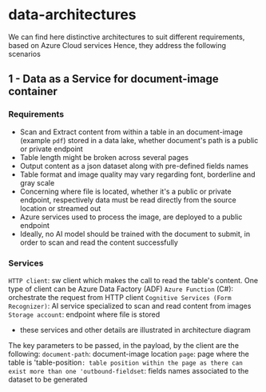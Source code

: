 # data-architectures

We can find here distinctive architectures to suit different requirements, based on Azure Cloud services
Hence, they address the following scenarios

## 1 - Data as a Service for document-image container
### Requirements
- Scan and Extract content from within a table in an document-image (example `pdf`) stored in a data lake, whether document's path is a public or private endpoint
- Table length might be broken across several pages
- Output content as a json dataset along with pre-defined fields names
- Table format and image quality may vary regarding font, borderline and gray scale
- Concerning where file is located, whether it's a public or private endpoint, respectively data must be read directly from the source location or streamed out
- Azure services used to process the image, are deployed to a public endpoint
- Ideally, no AI model should be trained with the document to submit, in order to scan and read the content successfully

### Services
`HTTP client`: sw client which makes the call to read the table's content. One type of client can be Azure Data Factory (ADF) 
`Azure Function` (C#): orchestrate the request from HTTP client
`Cognitive Services (Form Recognizer)`: AI service specialized to scan and read content from images
`Storage account`: endpoint where file is stored
* these services and other details are illustrated in architecture diagram 

The key parameters to be passed, in the payload, by the client are the following:
`document-path`: document-image location
`page`: page where the table is
'table-position`: table position within the page as there can exist more than one
'outbound-fieldset`: fields names associated to the dataset to be generated
